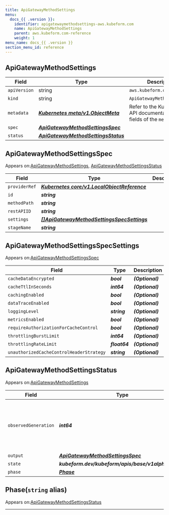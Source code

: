 ```yaml
---
title: ApiGatewayMethodSettings
menu:
  docs_{{ .version }}:
    identifier: apigatewaymethodsettings-aws.kubeform.com
    name: ApiGatewayMethodSettings
    parent: aws.kubeform.com-reference
    weight: 1
menu_name: docs_{{ .version }}
section_menu_id: reference
---
```


## ApiGatewayMethodSettings
| Field | Type | Description |
| ------ | ----- | ----------- |
| `apiVersion` | string | `aws.kubeform.com/v1alpha1` |
|    `kind` | string | `ApiGatewayMethodSettings` |
| `metadata` | ***[Kubernetes meta/v1.ObjectMeta](https://kubernetes.io/docs/reference/generated/kubernetes-api/v1.13/#objectmeta-v1-meta)***|Refer to the Kubernetes API documentation for the fields of the `metadata` field.|
| `spec` | ***[ApiGatewayMethodSettingsSpec](#apigatewaymethodsettingsspec)***||
| `status` | ***[ApiGatewayMethodSettingsStatus](#apigatewaymethodsettingsstatus)***||
## ApiGatewayMethodSettingsSpec

Appears on:[ApiGatewayMethodSettings](#apigatewaymethodsettings), [ApiGatewayMethodSettingsStatus](#apigatewaymethodsettingsstatus)

| Field | Type | Description |
| ------ | ----- | ----------- |
| `providerRef` | ***[Kubernetes core/v1.LocalObjectReference](https://kubernetes.io/docs/reference/generated/kubernetes-api/v1.13/#localobjectreference-v1-core)***||
| `id` | ***string***||
| `methodPath` | ***string***||
| `restAPIID` | ***string***||
| `settings` | ***[[]ApiGatewayMethodSettingsSpecSettings](#apigatewaymethodsettingsspecsettings)***||
| `stageName` | ***string***||
## ApiGatewayMethodSettingsSpecSettings

Appears on:[ApiGatewayMethodSettingsSpec](#apigatewaymethodsettingsspec)

| Field | Type | Description |
| ------ | ----- | ----------- |
| `cacheDataEncrypted` | ***bool***| ***(Optional)*** |
| `cacheTtlInSeconds` | ***int64***| ***(Optional)*** |
| `cachingEnabled` | ***bool***| ***(Optional)*** |
| `dataTraceEnabled` | ***bool***| ***(Optional)*** |
| `loggingLevel` | ***string***| ***(Optional)*** |
| `metricsEnabled` | ***bool***| ***(Optional)*** |
| `requireAuthorizationForCacheControl` | ***bool***| ***(Optional)*** |
| `throttlingBurstLimit` | ***int64***| ***(Optional)*** |
| `throttlingRateLimit` | ***float64***| ***(Optional)*** |
| `unauthorizedCacheControlHeaderStrategy` | ***string***| ***(Optional)*** |
## ApiGatewayMethodSettingsStatus

Appears on:[ApiGatewayMethodSettings](#apigatewaymethodsettings)

| Field | Type | Description |
| ------ | ----- | ----------- |
| `observedGeneration` | ***int64***| ***(Optional)*** Resource generation, which is updated on mutation by the API Server.|
| `output` | ***[ApiGatewayMethodSettingsSpec](#apigatewaymethodsettingsspec)***| ***(Optional)*** |
| `state` | ***kubeform.dev/kubeform/apis/base/v1alpha1.State***| ***(Optional)*** |
| `phase` | ***[Phase](#phase)***| ***(Optional)*** |
## Phase(`string` alias)

Appears on:[ApiGatewayMethodSettingsStatus](#apigatewaymethodsettingsstatus)

---
